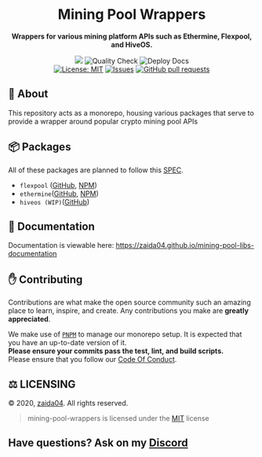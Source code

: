 <div align="center">
    <h1>Mining Pool Wrappers</h1>
    <p><b>Wrappers for various mining platform APIs such as Ethermine, Flexpool, and HiveOS.</b></p>  
    <p>
        <a href="https://discord.gg/jf66UUN"><img src="https://img.shields.io/discord/732714723744940032.svg?label=&logo=discord&logoColor=ffffff&color=7389D8&labelColor=6A7EC2 "></a>
        <img src="https://github.com/zaida04/mining-pool-wrappers/actions/workflows/quality.yml/badge.svg" alt="Quality Check">
        <img src="https://github.com/zaida04/mining-pool-wrappers/actions/workflows/docs.yml/badge.svg" alt="Deploy Docs"><br>
        <a href="https://opensource.org/licenses/MIT"><img src="https://img.shields.io/badge/License-MIT-yellow.svg" alt="License: MIT"></a>
        <a href="https://github.com/zaida04/mining-pool-wrappers/issues"><img src="https://img.shields.io/github/issues-raw/zaida04/mining-pool-wrappers.svg?maxAge=25000" alt="Issues"></a>
        <a href="https://github.com/zaida04/mining-pool-wrappers/pulls"><img src="https://img.shields.io/github/issues-pr/zaida04/mining-pool-wrappers.svg?style=flat" alt="GitHub pull requests"></a><br>
    </p>
</div>

## 📝 About
This repository acts as a monorepo, housing various packages that serve to provide a wrapper around popular crypto mining pool APIs

## 📦 Packages
All of these packages are planned to follow this [SPEC](https://github.com/zaida04/mining-pool-wrappers/blob/main/packages/SPEC.md).

- `flexpool` ([GitHub](https://github.com/zaida04/mining-pool-wrappers/tree/main/packages/flexpool), [NPM](https://www.npmjs.com/package/ethermine))
- `ethermine`([GitHub](https://github.com/zaida04/mining-pool-wrappers/tree/main/packages/ethermine), [NPM](https://www.npmjs.com/package/flexpool))
- `hiveos (WIP)`([GitHub](https://github.com/zaida04/mining-pool-wrappers/tree/main/packages/hiveos))

## 📃 Documentation
Documentation is viewable here: https://zaida04.github.io/mining-pool-libs-documentation

<!--END GETTING STARTED-->

## ✋ Contributing

Contributions are what make the open source community such an amazing place to learn, inspire, and create. Any contributions you make are **greatly appreciated**.  

We make use of [`PNPM`](https://pnpm.js.org/) to manage our monorepo setup. It is expected that you have an up-to-date 
version of it.  
**Please ensure your commits pass the test, lint, and build scripts.**  
Please ensure that you follow our [Code Of Conduct](https://github.com/zaida04/mining-pool-wrappers/blob/master/.github/CODE_OF_CONDUCT.md).  

## ⚖️ LICENSING  
© 2020, [zaida04](https://github.com/zaida04). All rights reserved.
> mining-pool-wrappers is licensed under the [MIT](https://github.com/zaida04/mining-pool-wrappers/blob/master/LICENSE) license

## Have questions? Ask on my [Discord](https://discord.gg/jf66UUN)
